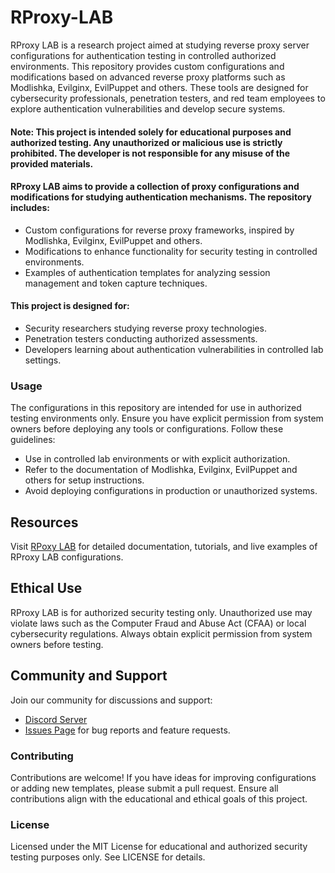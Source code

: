 # RProxy-LAB
RProxy LAB is a research project aimed at studying reverse proxy server configurations for authentication testing in controlled authorized environments. This repository provides custom configurations and modifications based on advanced reverse proxy platforms such as Modlishka, Evilginx, EvilPuppet and others. These tools are designed for cybersecurity professionals, penetration testers, and red team employees to explore authentication vulnerabilities and develop secure systems.

#### Note: This project is intended solely for educational purposes and authorized testing. Any unauthorized or malicious use is strictly prohibited. The developer is not responsible for any misuse of the provided materials.

#### RProxy LAB aims to provide a collection of proxy configurations and modifications for studying authentication mechanisms. The repository includes:

- Custom configurations for reverse proxy frameworks, inspired by Modlishka, Evilginx, EvilPuppet and others.
- Modifications to enhance functionality for security testing in controlled environments.
- Examples of authentication templates for analyzing session management and token capture techniques.

#### This project is designed for:

- Security researchers studying reverse proxy technologies.
- Penetration testers conducting authorized assessments.
- Developers learning about authentication vulnerabilities in controlled lab settings.

### Usage

The configurations in this repository are intended for use in authorized testing environments only. Ensure you have explicit permission from system owners before deploying any tools or configurations. Follow these guidelines:

- Use in controlled lab environments or with explicit authorization.
- Refer to the documentation of Modlishka, Evilginx, EvilPuppet and others for setup instructions.
- Avoid deploying configurations in production or unauthorized systems.

## Resources
Visit [RPoxy LAB](https://lab.evilginx.dev) for detailed documentation, tutorials, and live examples of RProxy LAB configurations.

## Ethical Use
RProxy LAB is for authorized security testing only. Unauthorized use may violate laws such as the Computer Fraud and Abuse Act (CFAA) or local cybersecurity regulations. Always obtain explicit permission from system owners before testing.

## Community and Support
Join our community for discussions and support:
- [Discord Server](https://docs.google.com/forms/d/e/1FAIpQLScOFhh87l91h4dnE4cTnhi2S0yVZyptaN-9BkbTMmkEXi1JHA/viewform)
- [Issues Page](https://github.com/EvilWhales/RProxy-LAB/issues) for bug reports and feature requests.

### Contributing
Contributions are welcome! If you have ideas for improving configurations or adding new templates, please submit a pull request. Ensure all contributions align with the educational and ethical goals of this project.

### License
Licensed under the MIT License for educational and authorized security testing purposes only. See LICENSE for details.
